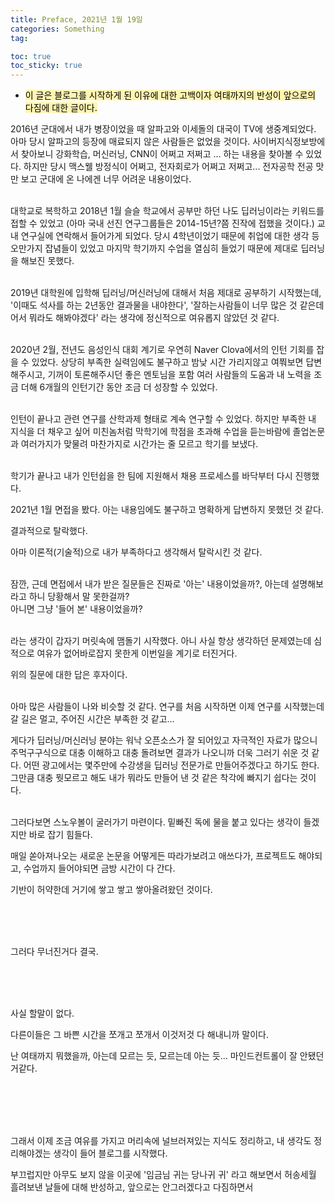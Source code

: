 ```yaml
---
title: Preface, 2021년 1월 19일
categories: Something
tag: 

toc: true
toc_sticky: true
---
```

- <mark style='background-color: #fff5b1'> 이 글은 블로그를 시작하게 된 이유에 대한 고백이자 여태까지의 반성이 앞으로의 다짐에 대한 글이다. </mark>
  
2016년 군대에서 내가 병장이었을 때 알파고와 이세돌의 대국이 TV에 생중계되었다.
아마 당시 알파고의 등장에 매료되지 않은 사람들은 없었을 것이다.
사이버지식정보방에서 찾아보니 강화학습, 머신러닝, CNN이 어쩌고 저쩌고 ... 하는 내용을 찾아볼 수 있었다.
하지만 당시 맥스웰 방정식이 어쩌고, 전자회로가 어쩌고 저쩌고... 전자공학 전공 맛만 보고 군대에 온 나에겐 너무 어려운 내용이었다.<br><br>

대학교로 복학하고 2018년 1월 슬슬 학교에서 공부만 하던 나도 딥러닝이라는 키워드를 접할 수 있었고 (아마 국내 선진 연구그룹들은 2014-15년?쯤 진작에 접했을 것이다.) 교내 연구실에 연락해서 들어가게 되었다.
당시 4학년이었기 때문에 취업에 대한 생각 등 오만가지 잡념들이 있었고 마지막 학기까지 수업을 열심히 들었기 때문에 제대로 딥러닝을 해보진 못했다.<br><br>

2019년 대학원에 입학해 딥러닝/머신러닝에 대해서 처음 제대로 공부하기 시작했는데, '이때도 석사를 하는 2년동안 결과물을 내야한다', '잘하는사람들이 너무 많은 것 같은데 어서 뭐라도 해봐야겠다' 
라는 생각에 정신적으로 여유롭지 않았던 것 같다. <br><br>

2020년 2월, 전년도 음성인식 대회 계기로 우연히 Naver Clova에서의 인턴 기회를 잡을 수 있었다.
상당히 부족한 실력임에도 불구하고 밤낮 시간 가리지않고 여쭤보면 답변해주시고, 기꺼이 토론해주시던 좋은 멘토님을 포함 여러 사람들의 도움과 내 노력을 조금 더해 6개월의 인턴기간 동안 조금 더 성장할 수 있었다. <br><br>

인턴이 끝나고 관련 연구를 산학과제 형태로 계속 연구할 수 있었다.
하지만 부족한 내 지식을 더 채우고 싶어 미친놈처럼 막학기에 학점을 초과해 수업을 듣는바람에 졸업논문과 여러가지가 맞물려 마찬가지로 시간가는 줄 모르고 학기를 보냈다.<br><br>

학기가 끝나고 내가 인턴쉽을 한 팀에 지원해서 채용 프로세스를 바닥부터 다시 진행했다.


2021년 1월 면접을 봤다.
아는 내용임에도 불구하고 명확하게 답변하지 못했던 것 같다.


결과적으로 탈락했다.


아마 이론적(기술적)으로 내가 부족하다고 생각해서 탈락시킨 것 같다.<br><br>


잠깐, 근데 면접에서 내가 받은 질문들은 진짜로 '아는' 내용이었을까?, 아는데 설명해보라고 하니 당황해서 말 못한걸까?<br>
아니면 그냥 '들어 본' 내용이었을까?<br><br>


라는 생각이 갑자기 머릿속에 맴돌기 시작했다.
아니 사실 항상 생각하던 문제였는데 심적으로 여유가 없어바로잡지 못한게 이번일을 계기로 터진거다.<br>


위의 질문에 대한 답은 후자이다.<br><br>


아마 많은 사람들이 나와 비슷할 것 같다. 연구를 처음 시작하면 이제 연구를 시작했는데 갈 길은 멀고, 주어진 시간은 부족한 것 같고... 


게다가 딥러닝/머신러닝 분야는 워낙 오픈소스가 잘 되어있고 자극적인 자료가 많으니 주먹구구식으로 대충 이해하고 대충 돌려보면 결과가 나오니까 더욱 그러기 쉬운 것 같다.
어떤 광고에서는 몇주만에 수강생을 딥러닝 전문가로 만들어주겠다고 하기도 한다. 
그만큼 대충 뭣모르고 해도 내가 뭐라도 만들어 낸 것 같은 착각에 빠지기 쉽다는 것이다.  <br><br>


그러다보면 스노우볼이 굴러가기 마련이다.
밑빠진 독에 물을 붙고 있다는 생각이 들겠지만 바로 잡기 힘들다.

매일 쏟아져나오는 새로운 논문을 어떻게든 따라가보려고 애쓰다가, 프로젝트도 해야되고, 수업까지 들어야되면 금방 시간이 다 간다.

기반이 허약한데 거기에 쌓고 쌓고 쌓아올려왔던 것이다.

<br><br><br>

그러다 무너진거다 결국.

<br><br><br>

사실 할말이 없다.

다른이들은 그 바쁜 시간을 쪼개고 쪼개서 이것저것 다 해내니까 말이다.

난 여태까지 뭐했을까, 아는데 모르는 듯, 모르는데 아는 듯... 마인드컨트롤이 잘 안됐던거같다.

<br><br><br><br>

그래서 이제 조금 여유를 가지고 머리속에 널브러져있는 지식도 정리하고, 내 생각도 정리해야겠는 생각이 들어 블로그를 시작했다.

부끄럽지만 아무도 보지 않을 이곳에 '임금님 귀는 당나귀 귀' 라고 해보면서 허송세월 흘려보낸 날들에 대해 반성하고, 앞으로는 안그러겠다고 다짐하면서
